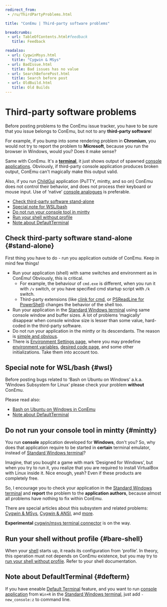 ```yaml
---
redirect_from:
 - /ru/ThirdPartyProblems.html

title: "ConEmu | Third-party software problems"

breadcrumbs:
 - url: TableOfContents.html#feedback
   title: Feedback

readalso:
 - url: CygwinMsys.html
   title: "Cygwin & MSys"
 - url: BadIssue.html
   title: Bad issues has no value
 - url: SearchBeforePost.html
   title: Search before post
 - url: OldBuild.html
   title: Old Builds
---
```


# Third-party software problems

Before posting problems to the ConEmu issue tracker,
you have to be sure that you issue belongs to ConEmu,
but not to any **third-party software**!

For example, if you bump into some rendering problem in **Chromium**,
you would not try to report the problem to **Microsoft**, because you
run the browser in Windows, would you? Does it make sense?

Same with ConEmu. It's a **[terminal](TerminalVsShell.html)**,
it just shows output of spawned [console applications](ConsoleApplication.html).
Obviously, if third-party console application produces broken output,
ConEmu can't magically make this output valid.

Also, if you run [ChildGui](ChildGui.html) application (PuTTY, mintty, and so on)
ConEmu does not control their behavior, and does not process their keyboard
or mouse input. Use of ‘native’ [console analogues](ConsoleApplication.html)
is preferable.

* [Check third-party software stand-alone](#stand-alone)
* [Special note for WSL/bash](#wsl)
* [Do not run your console tool in mintty](#mintty)
* [Run your shell without profile](#bare-shell)
* [Note about DefaultTerminal](#defterm)



## Check third-party software stand-alone  {#stand-alone}

First thing you have to do - run you application outside of ConEmu.
Keep in mind few things!

* Run your application (shell) with same switches and environment as in ConEmu!
  Obviously, this is critical.
  * For example, the behaviour of `cmd.exe` is different, when you run it with `/v` switch,
    or you have specified cmd startup script with `/k` switch.
  * Third-party extensions (like [clink for cmd](TabCompletion.html#ConEmu_and_clink),
    or [PSReadLine for PowerShell](TabCompletion.html#PowerShell))
    changes the behavior of the shell too.
* Run your application in the [Standard Windows terminal](RealConsole.html)
  using same console window and buffer sizes. A lot of problems ‘magically’
  disappear when console window size is lesser than some value, hard-coded
  in the third-party software.
* Do not run your application in the mintty or its descendants.
  The reason is [simple and obvious](#mintty).
* There is [Environment Settings page](SettingsEnvironment.html), where you may predefine
  [environment variables](WindowsEnvironment.html), [desired code page](UnicodeSupport.html),
  and some other initializations. Take them into account too.



## Special note for WSL/bash  {#wsl}

Before posting bugs related to ‘Bash on Ubuntu on Windows’
a.k.a. ‘Windows Subsystem for Linux’ please check your problem
**without** ConEmu.

Please read also:

* [Bash on Ubuntu on Windows in ConEmu](wsl.html)
* [Note about DefaultTerminal](#defterm)



## Do not run your console tool in mintty  {#mintty}

You run **console** application developed for **Windows**, don't you?
So, why does that application require to be started in **certain** terminal emulator,
instead of [Standard Windows terminal](RealConsole.html)?

Imagine, that you bought a game with mark ‘Designed for Windows’,
but when you try to run it, you realize that you are required to install
VirtualBox with Linux inside it. Nice enough, yeah? Even if these products
are completely free.

So, I encourage you to check your application in the
[Standard Windows terminal](RealConsole.html) and **report** the problem
to the **application authors**, because almost all problems have nothing
to fix within ConEmu.

There are special articles about this subsystem and related problems:
[Cygwin & MSys](CygwinMsys.html), [Cygwin & ANSI](CygwinAnsi.html),
and [more](TableOfContents.html#cygwin-and-msys).

**Experimental** [cygwin/msys terminal connector](#cygwin-connector) is on the way.



## Run your shell without profile  {#bare-shell}

When your [shell](ConsoleApplication.html) starts up, it reads its configuration from ‘profile’.
In theory, this operation must not depends on ConEmu existence, but you may try to
[run your shell without profile](FaqPlainShell.html). Refer to your shell documentation.



## Note about DefaultTerminal  {#defterm}

If you have eneable [Default Terminal](DefaultTerminal.html) feature,
and you want to run [console application](ConsoleApplication.html)
from `Win+R` in the [Standard Windows terminal](RealConsole.html),
just add `-new_console:z` to command line.
